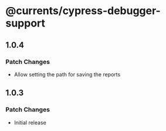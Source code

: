 # @currents/cypress-debugger-support

## 1.0.4

### Patch Changes

- Allow setting the path for saving the reports

## 1.0.3

### Patch Changes

- Initial release
